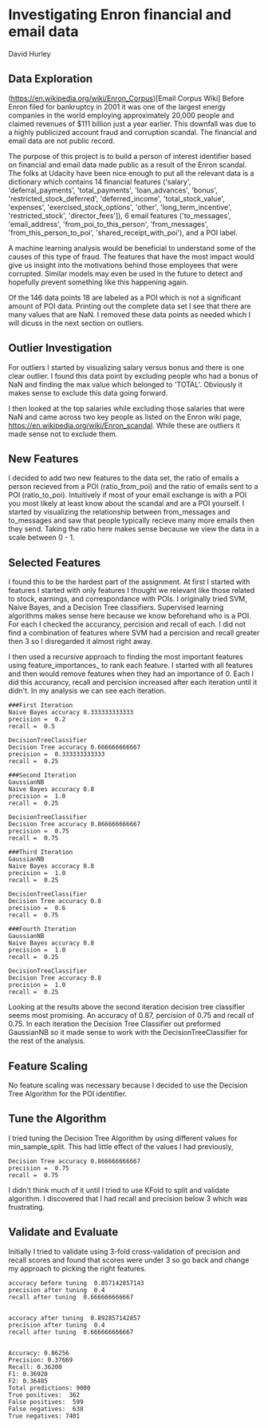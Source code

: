 # Investigating Enron financial and email data
David Hurley

## Data Exploration
(https://en.wikipedia.org/wiki/Enron_Corpus)[Email Corpus Wiki] 
Before Enron filed for bankruptcy in 2001 it was one of the largest energy companies in the world employing approximately 20,000 people and claimed revenues of $111 billion just a year earlier.  This downfall was due to a highly publicized account fraud and corruption scandal. The financial and email data are not public record. 

The purpose of this project is to build a person of interest identifier based on financial and email data made public as a result of the Enron scandal. The folks at Udacity have been nice enough to put all the relevant data is a dictionary which contains 14 financial features ('salary', 'deferral_payments', 'total_payments', 'loan_advances', 'bonus', 'restricted_stock_deferred', 'deferred_income', 'total_stock_value', 'expenses', 'exercised_stock_options', 'other', 'long_term_incentive', 'restricted_stock', 'director_fees']), 6 email features ('to_messages', 'email_address', 'from_poi_to_this_person', 'from_messages', 'from_this_person_to_poi', 'shared_receipt_with_poi'), and a POI label.

A machine learning analysis would be beneficial to understand some of the causes of this type of fraud. The features that have the most impact would give us insight into the motivations behind those employees that were corrupted. Similar models may even be used in the future to detect and hopefully prevent something like this happening again. 

Of the 146 data points 18 are labeled as a POI which is not a significant amount of POI data. Printing out the complete data set I see that there are many values that are NaN. I removed these data points as needed which I will dicuss in the next section on outliers. 


## Outlier Investigation
For outliers I started by visualizing salary versus bonus and there is one clear outlier. I found this data point by excluding people who had a bonus of NaN and finding the max value which belonged to 'TOTAL'. Obviously it makes sense to exclude this data going forward. 

I then looked at the top salaries while excluding those salaries that were NaN and came across two key people as listed on the Enron wiki page, https://en.wikipedia.org/wiki/Enron_scandal. While these are outliers it made sense not to exclude them. 


## New Features
I decided to add two new features to the data set, the ratio of emails a person recieved from a POI (ratio_from_poi) and the ratio of emails sent to a POI (ratio_to_poi). Intuitively if most of your email exchange is with a POI you most likely at least know about the scandal and are a POI yourself. I started by visualizing the relationship between from_messages and to_messages and saw that people typically recieve many more emails then they send. Taking the ratio here makes sense because we view the data in a scale between 0 - 1. 

## Selected Features
I found this to be the hardest part of the assignment. At first I started with features I started with only features I thought we relevant like those related to stock, earnings, and correspondance with POIs. I originally tried SVM, Naive Bayes, and a Decision Tree classifiers. Supervised learning algorithms makes sense here because we know beforehand who is a POI.  For each I checked the accurancy, percision and recall of each. I did not find a combination of features where SVM had a percision and recall greater then 3 so I disregarded it almost right away.

I then used a recursive approach to finding the most important features using feature_importances_ to rank each feature. I started with all features and then would remove features when they had an importance of 0. Each I did this accurancy, recall and percision increased after each iteration until it didn't. In my analysis we can see each iteration. 

	###First Iteration
	Naive Bayes accuracy 0.333333333333
	precision =  0.2
	recall =  0.5

	DecisionTreeClassifier
	Decision Tree accuracy 0.666666666667
	precision =  0.333333333333
	recall =  0.25

	###Second Iteration
	GaussianNB
	Naive Bayes accuracy 0.8
	precision =  1.0
	recall =  0.25

	DecisionTreeClassifier
	Decision Tree accuracy 0.866666666667
	precision =  0.75
	recall =  0.75

	###Third Iteration
	GaussianNB
	Naive Bayes accuracy 0.8
	precision =  1.0
	recall =  0.25

	DecisionTreeClassifier
	Decision Tree accuracy 0.8
	precision =  0.6
	recall =  0.75

	###Fourth Iteration
	GaussianNB
	Naive Bayes accuracy 0.8
	precision =  1.0
	recall =  0.25

	DecisionTreeClassifier
	Decision Tree accuracy 0.8
	precision =  1.0
	recall =  0.25

Looking at the results above the second iteration decision tree classifier seems most promising. An accuracy of 0.87, percision of 0.75 and recall of 0.75. In each iteration the Decision Tree Classifier out preformed GaussianNB so it made sense to work with the DecisionTreeClassifier for the rest of the analysis. 

## Feature Scaling
No feature scaling was necessary because I decided to use the Decision Tree Algorithm for the POI identifier. 

## Tune the Algorithm
I tried tuning the Decision Tree Algorithm by using different values for min_sample_split. This had little effect of the values I had previously,

	Decision Tree accuracy 0.866666666667
	precision =  0.75
	recall =  0.75 

I didn't think much of it until I tried to use KFold to split and validate algorithm. I discovered that I had recall and precision below 3 which was frustrating. 

## Validate and Evaluate 
Initially I tried to validate using 3-fold cross-validation of precision and recall scores and found that scores were under 3 so go back and change my approach to picking the right features. 

	accuracy before tuning  0.857142857143
	precision after tuning  0.4
	recall after tuning  0.666666666667

	 
	accuracy after tuning  0.892857142857
	precision after tuning  0.4
	recall after tuning  0.666666666667


	Accuracy: 0.86256	
	Precision: 0.37669	
	Recall: 0.36200	
	F1: 0.36920	
	F2: 0.36485
	Total predictions: 9000	
	True positives:  362	
	False positives:  599	
	False negatives:  638	
	True negatives: 7401
